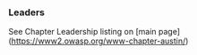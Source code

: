 ### Leaders
See Chapter Leadership listing on [main page] (https://www2.owasp.org/www-chapter-austin/)
